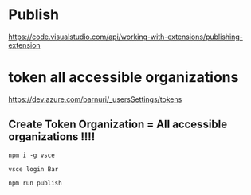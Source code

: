 # Publish

https://code.visualstudio.com/api/working-with-extensions/publishing-extension

# token all accessible organizations

https://dev.azure.com/barnuri/_usersSettings/tokens

## Create Token Organization = All accessible organizations !!!!

```
npm i -g vsce

vsce login Bar

npm run publish 
```
